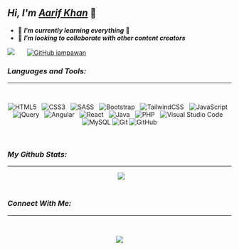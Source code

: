 ## **_Hi, I'm [Aarif Khan](https://aarifkhan7896.github.io/)_** 👋

- 🌱 **_I’m currently learning everything_** 🤣
- 💞️ **_I’m looking to collaborate with other content creators_**

![](https://komarev.com/ghpvc/?username=aarifkhan7896) &nbsp;&nbsp; &nbsp;&nbsp;
[![GitHub iampawan](https://img.shields.io/github/followers/aarifkhan7896?style=social)](https://github.com/aarifkhan7896)
</br>

### **_Languages and Tools:_**

---

<div align="center">
&nbsp;

![HTML5](https://img.shields.io/badge/html5-%23E34F26.svg?style=for-the-badge&logo=html5&logoColor=white) &nbsp;
![CSS3](https://img.shields.io/badge/css3-%231572B6.svg?style=for-the-badge&logo=css3&logoColor=white) &nbsp;
![SASS](https://img.shields.io/badge/SASS-hotpink.svg?style=for-the-badge&logo=SASS&logoColor=white) &nbsp;
![Bootstrap](https://img.shields.io/badge/bootstrap-%23563D7C.svg?style=for-the-badge&logo=bootstrap&logoColor=white) &nbsp;
![TailwindCSS](https://img.shields.io/badge/tailwindcss-%2338B2AC.svg?style=for-the-badge&logo=tailwind-css&logoColor=white) &nbsp;
![JavaScript](https://img.shields.io/badge/javascript-%23323330.svg?style=for-the-badge&logo=javascript&logoColor=%23F7DF1E) &nbsp;
![jQuery](https://img.shields.io/badge/jquery-%230769AD.svg?style=for-the-badge&logo=jquery&logoColor=white) &nbsp;
![Angular](https://img.shields.io/badge/angular-%23DD0031.svg?style=for-the-badge&logo=angular&logoColor=white) &nbsp;
![React](https://img.shields.io/badge/react-%2320232a.svg?style=for-the-badge&logo=react&logoColor=%2361DAFB) &nbsp;
![Java](https://img.shields.io/badge/java-%23ED8B00.svg?style=for-the-badge&logo=java&logoColor=white) &nbsp;
![PHP](https://img.shields.io/badge/php-%23777BB4.svg?style=for-the-badge&logo=php&logoColor=white) &nbsp;
![Visual Studio Code](https://img.shields.io/badge/Visual%20Studio%20Code-0078d7.svg?style=for-the-badge&logo=visual-studio-code&logoColor=white) &nbsp;
![MySQL](https://img.shields.io/badge/mysql-%2300f.svg?style=for-the-badge&logo=mysql&logoColor=white)
![Git](https://img.shields.io/badge/git-%23F05033.svg?style=for-the-badge&logo=git&logoColor=white)
![GitHub](https://img.shields.io/badge/github-%23121011.svg?style=for-the-badge&logo=github&logoColor=white)

</div>

</br>

### **_My Github Stats:_**

---

<div align="center">
&nbsp;

<img src="https://github-readme-stats.vercel.app/api/top-langs/?username=aarifkhan7896&layout=compact&theme=chartreuse-dark" />

</div>

</br>

### **_Connect With Me:_**

---

<div align="center">
&nbsp;

[![](https://img.shields.io/badge/linkedin-%230077B5.svg?style=for-the-badge&logo=linkedin)](https://www.linkedin.com/in/aarifkhan7896)

</div>
<!---
aarifkhan7896/aarifkhan7896 is a ✨ special ✨ repository because its `README.md` (this file) appears on your GitHub profile.
You can click the Preview link to take a look at your changes.
--->
